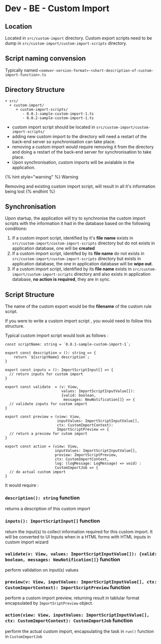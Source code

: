 # Dev - BE - Custom Import

## Location

Located in `src/custom-import` directory. Custom export scripts need to be dump in `src/custom-import/custom-import-scripts` directory.

## Script naming convension

Typically named `<semver-version-format>-<short-description-of-custom-import-function>.ts`

## Directory Structure

```text
+ src/
  + custom-import/
     + custom-import-scripts/
        - 0.0.1-sample-custom-import-1.ts
        - 0.0.2-sample-custom-import-1.ts
```

* custom import script should be located in `src/custom-import/custom-import-scripts/`
* adding new custom import to the directory will need a restart of the back-end server so synchronisation can take place.
* removing a custom import would require removing it from the directory and doing a restart of the back-end server for synchronisation to take place.
* Upon synchronisation, custom imports will be avialable in the application.

{% hint style="warning" %}
Warning

Removing and existing custom import script, will result in all it's information being lost
{% endhint %}

## Synchronisation

Upon startup, the application will try to synchronise the custom import scripts with the information it had in the database based on the following conditions:

1. If a custom import script, identified by it's **file** **name** exists in `src/custom-import/custom-import-scripts` directory but do not exists in application database, one will be **created**
2. If a custom import script, identifed by its **file name** do not exists in `src/custom-import/custom-import-scripts` directory but exists in application database, the one in application database will be **wipe out**.
3. If a custom import script, identified by its **file name** exists in `src/custom-import/custom-import-scripts` directory and also exists in application database, **no action is required**, they are in sync.

## Script Structure

The name of the custom export would be the **filename** of the custom rule script.

If you were to write a custom import script , you would need to follow this structure.

 Typical custom import script would look as follows :

```text
const scriptName: string = `0.0.1-sample-custom-import-1`;

export const description = (): string => {
    return `${scriptName} description`;
}

export const inputs = (): ImportScriptInput[] => {
  // return inputs for custom import
}

export const validate  = (v: View, 
                          values: ImportScriptInputValue[]): 
                          {valid: boolean, 
                           messages: NewNotification[]} => {
  // validate inputs for custom import
}

export const preview = (view: View, 
                        inputValues: ImportScriptInputValue[], 
                        ctx: CustomImportContext): 
                        ImportScriptPreview => {
  // return a preview for cutom import
}

export const action = (view: View, 
                       inputValues: ImportScriptInputValue[], 
                       preview: ImportScriptPreview, 
                       ctx: CustomImportContext, 
                       log: (logMessage: LogMessage) => void) : 
                       CustomImportJob => {
  // do actual custom import
}
```

It would require :

### `description(): string` function

returns a description of this custom import

### `inputs(): ImportScriptInput[]` function

return the input\(s\) to collect information required for this custom import. It will be converted to UI Inputs when in a HTML forms with HTML inputs in custom import wizard 

### `validate(v: View, values: ImportScriptInputValue[]): {valid: boolean, messages: NewNotification[]}` function

perform validation on input\(s\) values

### `preview(v: View, inputValues: ImportScriptInputValue[], ctx: CustomImportContext): ImportScriptPreview` function

perform a custom import preview, returning result in tablular format encapsulated by `ImportSriptPreview` object.

### `action(view: View, inputValues: ImportScriptInputValue[], ctx: CustomImportContext): CustomImportJob` function

perform the actual custom import, encapsulating the task in `run()` function in `CustomImportJob`

